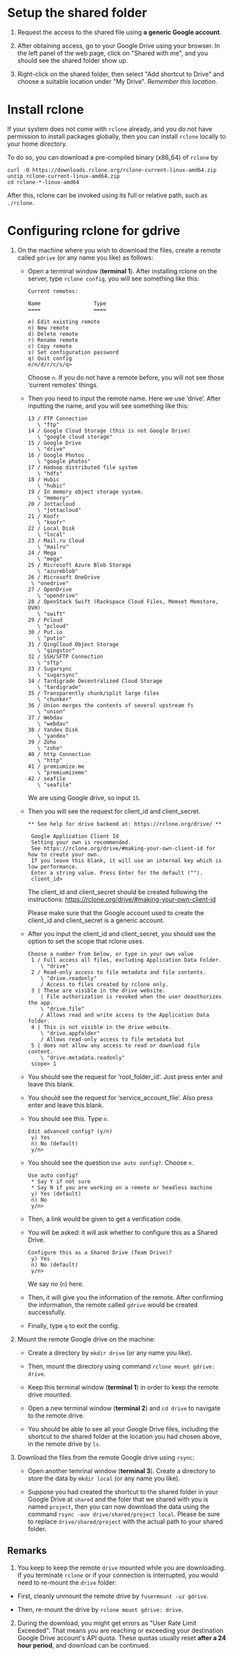 # Setup the shared folder

1. Request the access to the shared file using **a generic Google account**. 

2. After obtaining access, go to your Google Drive using your browser.
In the left panel of the web page, click on "Shared with me", and
you should see the shared folder show up.

3. Right-click on the shared folder, then select "Add shortcut to Drive" 
and choose a suitable location under "My Drive". *Remember this location.*


# Install rclone

If your system does not come with `rclone` already, and you do not
have permission to install packages globally, then you can install `rclone`
locally to your home directory.

To do so, you can download a pre-compiled binary (x86_64) of `rclone` by

```
curl -O https://downloads.rclone.org/rclone-current-linux-amd64.zip
unzip rclone-current-linux-amd64.zip
cd rclone-*-linux-amd64
```

After this, rclone can be invoked using its full or relative path,
such as `./rclone`.


# Configuring rclone for gdrive  

1. On the machine where you wish to download the files, create a remote called `gdrive`
   (or any name you like) as follows:

   * Open a terminal window (**terminal 1**). After installing rclone on the server, type `rclone config`, you will see something like this:

      ```
      Current remotes:

      Name                 Type
      ====                 ====

      e) Edit existing remote
      n) New remote
      d) Delete remote
      r) Rename remote
      c) Copy remote
      s) Set configuration password
      q) Quit config
      e/n/d/r/c/s/q>
      ```

     Choose `n`. If you do not have a remote before, you will not see those ‘current remotes’ things.

   * Then you need to input the remote name. Here we use ‘drive’. After inputting the name, and you will see something like this: 

      ```
      13 / FTP Connection
         \ "ftp"
      14 / Google Cloud Storage (this is not Google Drive)
         \ "google cloud storage"
      15 / Google Drive
         \ "drive"
      16 / Google Photos
         \ "google photos"
      17 / Hadoop distributed file system
         \ "hdfs"
      18 / Hubic
         \ "hubic"
      19 / In memory object storage system.
         \ "memory"
      20 / Jottacloud
         \ "jottacloud"
      21 / Koofr
         \ "koofr"
      22 / Local Disk
         \ "local"
      23 / Mail.ru Cloud
         \ "mailru"
      24 / Mega
         \ "mega"
      25 / Microsoft Azure Blob Storage
         \ "azureblob"
      26 / Microsoft OneDrive
       \ "onedrive"
      27 / OpenDrive
         \ "opendrive"
      28 / OpenStack Swift (Rackspace Cloud Files, Memset Memstore, OVH)
         \ "swift"
      29 / Pcloud
         \ "pcloud"
      30 / Put.io
         \ "putio"
      31 / QingCloud Object Storage
         \ "qingstor"
      32 / SSH/SFTP Connection
         \ "sftp"
      33 / Sugarsync
         \ "sugarsync"
      34 / Tardigrade Decentralized Cloud Storage
         \ "tardigrade"
      35 / Transparently chunk/split large files
         \ "chunker"
      36 / Union merges the contents of several upstream fs
         \ "union"
      37 / Webdav
         \ "webdav"
      38 / Yandex Disk
         \ "yandex"
      39 / Zoho
         \ "zoho"
      40 / http Connection
         \ "http"
      41 / premiumize.me
         \ "premiumizeme"
      42 / seafile
         \ "seafile"
      ```
     We are using Google drive, so input `15`. 

   * Then you will see the request for client_id and client_secret. 

     ```
     ** See help for drive backend at: https://rclone.org/drive/ **

      Google Application Client Id
      Setting your own is recommended.
      See https://rclone.org/drive/#making-your-own-client-id for how to create your own.
      If you leave this blank, it will use an internal key which is low performance.
      Enter a string value. Press Enter for the default ("").
      client_id>
     ```

     The client_id and client_secret should be created following the instructions: https://rclone.org/drive/#making-your-own-client-id

     Please make sure that the Google account used to create the client_id and client_secret is a generic account.

   * After you input the client_id and client_secret, you should see the option to set the scope that rclone uses. 

     ```
     Choose a number from below, or type in your own value
      1 / Full access all files, excluding Application Data Folder.
         \ "drive"
      2 / Read-only access to file metadata and file contents.
         \ "drive.readonly"
         / Access to files created by rclone only.
      3 | These are visible in the drive website.
         | File authorization is revoked when the user deauthorizes the app.
         \ "drive.file"
         / Allows read and write access to the Application Data folder.
      4 | This is not visible in the drive website.
         \ "drive.appfolder"
         / Allows read-only access to file metadata but
      5 | does not allow any access to read or download file content.
         \ "drive.metadata.readonly"
      scope> 1
     ```

   * You should see the request for ‘root_folder_id’. Just press enter and leave this blank.

   * You should see the request for ‘service_account_file’. Also press enter and leave this blank. 

   * You should see this. Type `n`.

     ```
     Edit advanced config? (y/n)
      y) Yes
      n) No (default)
      y/n> 
     ```

   * You should see the question `Use auto config?`. Choose `n`. 

     ```
     Use auto config?
      * Say Y if not sure
      * Say N if you are working on a remote or headless machine
      y) Yes (default)
      n) No
      y/n> 
     ```

   * Then, a link would be given to get a verification code.

   * You will be asked: it will ask whether to configure this as a Shared Drive.

     ```
     Configure this as a Shared Drive (Team Drive)?
      y) Yes
      n) No (default)
      y/n>
     ```

     We say no (`n`) here.

   * Then, it will give you the information of the remote. After confirming the information, the remote called `gdrive` would be created successfully. 

   * Finally, type `q` to exit the config. 

2. Mount the remote Google drive on the machine:

   * Create a directory by `mkdir drive` (or any name you like).

   * Then, mount the directory using command `rclone mount gdrive: drive`.

   * Keep this terminal window (**terminal 1**) in order to keep the 
     remote drive mounted.

   * Open a new terminal window (**terminal 2**) and `cd drive`
     to navigate to the remote drive.

   * You should be able to see all your Google Drive files,
   including the shortcut to the shared folder at the location you had 
   chosen above, in the remote drive by `ls`.

3. Download the files from the remote Google drive using `rsync`:

   * Open another temrinal window (**terminal 3**). 
     Create a directory to store the data by `mkdir local`
     (or any name you like).

   * Suppose you had created the shortcut to the shared folder in your Google
   Drive at `shared` and the foler that we shared with you is named `project`,
   then you can now download the data using the command
   `rsync -auv drive/shared/project local`.
   Please be sure to replace `drive/shared/project` with the actual path to
   your shared folder.


## Remarks

1. You keep to keep the remote `drive` mounted while you are downloading.
If you terminate `rclone` or if your connection is interrupted,
you would need to re-mount the `drive` folder:

* First, cleanly unmount the remote drive by `fusermount -uz gdrive`.

* Then, re-mount the drive by `rclone mount gdrive: drive`. 

2. During the download, you might get errors as "User Rate Limit Exceeded". 
That means you are reaching or exceeding your destination Google Drive account's API quota. 
These quotas usually reset **after a 24 hour period**, and download can be continued.

